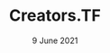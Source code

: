 ---
title: Creators.TF
description: WebDev Lead
date: 9 June 2021
list:
  collection: projects
  filter: "item.experience.communities contains 'creators.tf'"
---
